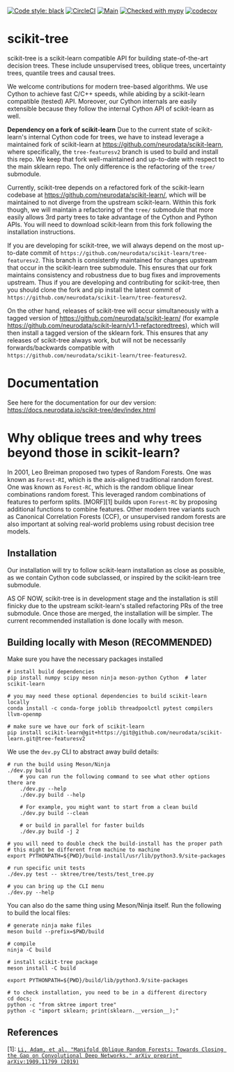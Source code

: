 [![Code style: black](https://img.shields.io/badge/code%20style-black-000000.svg)](https://github.com/psf/black)
[![CircleCI](https://circleci.com/gh/neurodata/scikit-tree/tree/main.svg?style=svg)](https://circleci.com/gh/neurodata/scikit-tree/tree/main)
[![Main](https://github.com/neurodata/scikit-tree/actions/workflows/main.yml/badge.svg?branch=main)](https://github.com/neurodata/scikit-tree/actions/workflows/main.yml)
[![Checked with mypy](http://www.mypy-lang.org/static/mypy_badge.svg)](http://mypy-lang.org/)
[![codecov](https://codecov.io/gh/neurodata/scikit-tree/branch/main/graph/badge.svg?token=H1reh7Qwf4)](https://codecov.io/gh/neurodata/scikit-tree)

scikit-tree
===========

scikit-tree is a scikit-learn compatible API for building state-of-the-art decision trees. These include unsupervised trees, oblique trees, uncertainty trees, quantile trees and causal trees.

We welcome contributions for modern tree-based algorithms. We use Cython to achieve fast C/C++ speeds, while abiding by a scikit-learn compatible (tested) API. Moreover, our Cython internals are easily extensible because they follow the internal Cython API of scikit-learn as well.

**Dependency on a fork of scikit-learn**
Due to the current state of scikit-learn's internal Cython code for trees, we have to instead leverage a maintained fork of scikit-learn at https://github.com/neurodata/scikit-learn, where specifically, the `tree-featuresv2` branch is used to build and install this repo. We keep that fork well-maintained and up-to-date with respect to the main sklearn repo. The only difference is the refactoring of the `tree/` submodule.

Currently, scikit-tree depends on a refactored fork of the scikit-learn codebase at https://github.com/neurodata/scikit-learn/, which will be maintained to not diverge from the upstream scikit-learn. Within this fork though, we will maintain a refactoring of the `tree/` submodule that more easily allows 3rd party trees to take advantage of the Cython and Python APIs. You will need to download scikit-learn from this fork following the installation instructions.

If you are developing for scikit-tree, we will always depend on the most up-to-date commit of `https://github.com/neurodata/scikit-learn/tree-featuresv2`. This branch is consistently maintained for changes upstream that occur in the scikit-learn tree submodule. This ensures that our fork maintains consistency and robustness due to bug fixes and improvements upstream. Thus if you are developing and contributing for scikit-tree, then you should clone the fork and pip install the latest commit of `https://github.com/neurodata/scikit-learn/tree-featuresv2`.

On the other hand, releases of scikit-tree will occur simultaneously with a tagged version of https://github.com/neurodata/scikit-learn/ (for example https://github.com/neurodata/scikit-learn/v1.1-refactoredtrees), which will then install a tagged version of the sklearn fork. This ensures that any releases of scikit-tree always work, but will not be necessarily forwards/backwards compatible with `https://github.com/neurodata/scikit-learn/tree-featuresv2`.

Documentation
=============

See here for the documentation for our dev version: https://docs.neurodata.io/scikit-tree/dev/index.html

Why oblique trees and why trees beyond those in scikit-learn?
=============================================================
In 2001, Leo Breiman proposed two types of Random Forests. One was known as ``Forest-RI``, which is the axis-aligned traditional random forest. One was known as ``Forest-RC``, which is the random oblique linear combinations random forest. This leveraged random combinations of features to perform splits. [MORF][1] builds upon ``Forest-RC`` by proposing additional functions to combine features. Other modern tree variants such as Canonical Correlation Forests (CCF), or unsupervised random forests are also important at solving real-world problems using robust decision tree models.

Installation
------------
Our installation will try to follow scikit-learn installation as close as possible, as we contain Cython code subclassed, or inspired by the scikit-learn tree submodule.

AS OF NOW, scikit-tree is in development stage and the installation is still finicky due to the upstream scikit-learn's stalled refactoring PRs of the tree submodule. Once those
are merged, the installation will be simpler. The current recommended installation is done locally with meson.

Building locally with Meson (RECOMMENDED)
-----------------------------------------
Make sure you have the necessary packages installed

    # install build dependencies
    pip install numpy scipy meson ninja meson-python Cython  # later scikit-learn

    # you may need these optional dependencies to build scikit-learn locally
    conda install -c conda-forge joblib threadpoolctl pytest compilers llvm-openmp

    # make sure we have our fork of scikit-learn
    pip install scikit-learn@git+https://git@github.com/neurodata/scikit-learn.git@tree-featuresv2

We use the ``dev.py`` CLI to abstract away build details:

    # run the build using Meson/Ninja
    ./dev.py build
        # you can run the following command to see what other options there are
        ./dev.py --help
        ./dev.py build --help
        
        # For example, you might want to start from a clean build
        ./dev.py build --clean
        
        # or build in parallel for faster builds
        ./dev.py build -j 2

    # you will need to double check the build-install has the proper path 
    # this might be different from machine to machine
    export PYTHONPATH=${PWD}/build-install/usr/lib/python3.9/site-packages

    # run specific unit tests
    ./dev.py test -- sktree/tree/tests/test_tree.py

    # you can bring up the CLI menu
    ./dev.py --help

You can also do the same thing using Meson/Ninja itself. Run the following to build the local files:

    # generate ninja make files
    meson build --prefix=$PWD/build

    # compile
    ninja -C build

    # install scikit-tree package
    meson install -C build

    export PYTHONPATH=${PWD}/build/lib/python3.9/site-packages

    # to check installation, you need to be in a different directory
    cd docs;  
    python -c "from sktree import tree"
    python -c "import sklearn; print(sklearn.__version__);"

References
----------
[1]: [`Li, Adam, et al. "Manifold Oblique Random Forests: Towards Closing the Gap on Convolutional Deep Networks." arXiv preprint arXiv:1909.11799 (2019)`](https://arxiv.org/abs/1909.11799)
